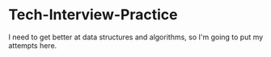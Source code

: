 # Tech-Interview-Practice
I need to get better at data structures and algorithms, so I'm going to put my attempts here.
